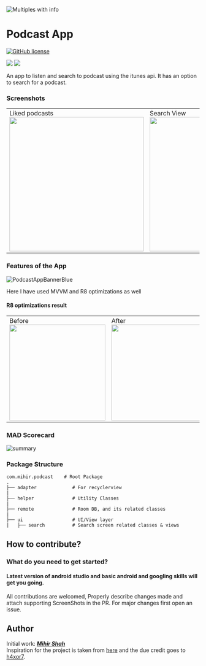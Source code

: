 ![Multiples with info](https://user-images.githubusercontent.com/66465511/164916085-1bd0e95e-1750-4564-9156-c6f88c25a9e6.png)
# **Podcast App**
[![GitHub license](https://img.shields.io/badge/License-MIT-blue.svg)](LICENSE)
<p>
<img src="https://img.shields.io/badge/Android-3DDC84?style=for-the-badge&logo=android&logoColor=white"/>  
<img src="https://img.shields.io/badge/Kotlin-0095D5?&style=for-the-badge&logo=kotlin&logoColor=white"/>
</p>


An app to listen and search to podcast using the itunes api. It has an option to search for a podcast.

### Screenshots
<table>
  <tr>
    <td>Liked podcasts<img src="https://user-images.githubusercontent.com/66465511/164727486-c56d9d6e-b06e-48ee-83b7-eb64a5b6c318.jpg" width="350">
    <td>Search View<img src="https://user-images.githubusercontent.com/66465511/164727493-c3f97169-add8-4c3e-991c-f173dcb2718c.jpg" width="350">
    <td>Search Results<img src="https://user-images.githubusercontent.com/66465511/164727497-502ced0c-2793-4d41-961c-d7188debaba7.jpg" width="350">
    <td>Podcast Details<img src="https://user-images.githubusercontent.com/66465511/164727503-d6209491-e50c-44f0-8a3d-08ed0eec528c.jpg" width="350">
    <td>Episode details <img src="https://user-images.githubusercontent.com/66465511/164727510-76880fc3-c501-4f6e-8fe5-d44403f51aea.jpg" width="350">
</table>

### Features of the App
![PodcastAppBannerBlue](https://user-images.githubusercontent.com/66465511/164915047-c4db1611-133a-4894-93ec-240cbe4fbda0.png) 


Here I have used MVVM and R8 optimizations as well

#### R8 optimizations result
  <table>
  <tr>
    <td>Before <br> <img src="https://user-images.githubusercontent.com/66465511/184552175-70b6ad18-348c-4f87-8212-dfa719cd616c.jpg" width="250">
    <td>After <br> <img src="https://user-images.githubusercontent.com/66465511/184552171-3fa4e1e7-fac9-4814-8772-1db702c1f1c1.jpg" width="250">
 </table>
 
 
 ### MAD Scorecard
![summary](https://user-images.githubusercontent.com/66465511/184683480-0de942f3-2f02-4ebb-b7be-cce129230c43.png)

### Package Structure
    
    com.mihir.podcast    # Root Package
    .
    ├── adapter             # For recyclerview
    |
    ├── helper              # Utility Classes
    |
    ├── remote              # Room DB, and its related classes
    |
    ├── ui                  # UI/View layer
    |   ├── search          # Search screen related classes & views
    
    
## How to contribute?
### What do you need to get started?
#### Latest version of android studio and basic android and googling skills will get you going.
All contributions are welcomed, Properly describe changes made and attach supporting ScreenShots in the PR. For major changes first open an issue.

## Author
Initial work: <a href="https://github.com/Miihir79">***Mihir Shah***</a> <br>
Inspiration for the project is taken from <a href="https://github.com/h4xor7/Suno">here</a> and the due credit goes to <a href="https://github.com/h4xor7">h4xor7</a>.
